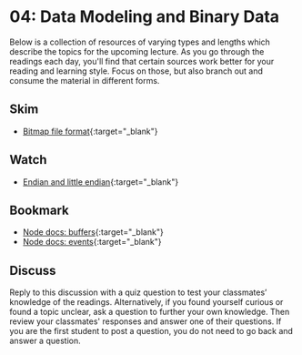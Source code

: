 04: Data Modeling and Binary Data
======================================================================================

Below is a collection of resources of varying types and lengths which describe the topics for the upcoming lecture.  As you go through the readings each day, you'll find that certain sources work better for your reading and learning style. Focus on those, but also branch out and consume the material in different forms.

## Skim
* [Bitmap file format](https://en.wikipedia.org/wiki/BMP_file_format){:target="_blank"}

## Watch
* [Endian and little endian](https://www.youtube.com/watch?v=B50mNoVw21k){:target="_blank"}

## Bookmark
* [Node docs: buffers](https://nodejs.org/api/buffer.html){:target="_blank"}
* [Node docs: events](https://nodejs.org/api/events.html){:target="_blank"}

## Discuss

Reply to this discussion with a quiz question to test your classmates’ knowledge of the readings. Alternatively, if you found yourself curious or found a topic unclear, ask a question to further your own knowledge. Then review your classmates' responses and answer one of their questions. If you are the first student to post a question, you do not need to go back and answer a question.
